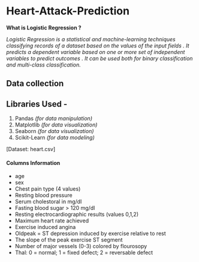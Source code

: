 # Heart-Attack-Prediction


**What is Logistic Regression ?**

*Logistic Regression is a statistical and machine-learning techniques classifying records of a dataset based on the values of the input fields . It predicts a dependent variable based on one or more set of independent variables to predict outcomes . It can be used both for binary classification and multi-class classification.*
## Data collection 

## Libraries Used - 
  1. Pandas *(for data manipulation)*
  2. Matplotlib *(for data visualization)*
  3. Seaborn *(for data visualization)*
  4. Scikit-Learn *(for data modeling)*
     
[Dataset: heart.csv]

#### Columns Information
 - age
 - sex
 - Chest pain type (4 values)
 - Resting blood pressure
 - Serum cholestoral in mg/dl
 - Fasting blood sugar > 120 mg/dl
 - Resting electrocardiographic results (values 0,1,2)
 - Maximum heart rate achieved
 - Exercise induced angina
 - Oldpeak = ST depression induced by exercise relative to rest
 - The slope of the peak exercise ST segment
 - Number of major vessels (0-3) colored by flourosopy
 - Thal: 0 = normal; 1 = fixed defect; 2 = reversable defect
